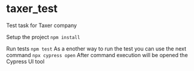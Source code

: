 # taxer_test
Test task for Taxer company

Setup the project
`npm install`

Run tests
`npm test`
As a enother way to run the test you can use the next command
`npx cypress open`
After command execution will be opened the Cypress UI tool